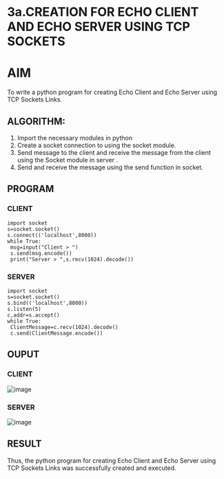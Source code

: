# 3a.CREATION FOR ECHO CLIENT AND ECHO SERVER USING TCP SOCKETS
# AIM
To write a python program for creating Echo Client and Echo Server using TCP
Sockets Links.
## ALGORITHM:
1. Import the necessary modules in python
2. Create a socket connection to using the socket module.
3. Send message to the client and receive the message from the client using the Socket module in
 server .
4. Send and receive the message using the send function in socket.
## PROGRAM
### CLIENT
```
import socket
s=socket.socket()
s.connect(('localhost',8000))
while True:
 msg=input("Client > ")
 s.send(msg.encode())
 print("Server > ",s.recv(1024).decode())
```
### SERVER
```
import socket
s=socket.socket()
s.bind(('localhost',8000))
s.listen(5)
c,addr=s.accept()
while True:
 ClientMessage=c.recv(1024).decode()
 c.send(ClientMessage.encode())
```
## OUPUT

### CLIENT
![image](https://github.com/KALIKIRIVAISHNAVI/3a.Sockets_Creation_for_Echo_Client_and_Echo_Server/assets/152273289/f688cda8-1cd1-4bb3-82b3-5fc57251a69c)
### SERVER
![image](https://github.com/KALIKIRIVAISHNAVI/3a.Sockets_Creation_for_Echo_Client_and_Echo_Server/assets/152273289/02f42fee-712b-4251-84f9-d249ea00b349)
## RESULT
Thus, the python program for creating Echo Client and Echo Server using TCP Sockets Links 
was successfully created and executed.
